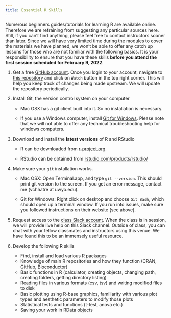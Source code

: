 ```yaml
---
title: Essential R Skills
---
```



Numerous beginners guides/tutorials for learning R are available online. Therefore we are refraining from suggesting any particular sources here. Still, if you can’t find anything, please feel free to contact instructors sooner than later. Since we will have very limited time during the modules to cover the materials we have planned, we won’t be able to offer any catch up lessons for those who are not familiar with the following basics. It is your responsibility to ensure that you have these skills **before you attend the first session scheduled for February 9, 2022**.


1. Get a free [GitHub account](https://github.com). Once you
login to your account, navigate to [this
repository](https://github.com/wyoibc/r4grads) and click on ``Watch`` button in
the top right corner. This will help you keep track of changes being made
upstream. We will update the repository periodically.

2. Install Git, the version control system on your computer

	- Mac OSX has a git client built into it. So no installation is
	  necessary.
	
	- If you use a Windows computer, install [Git for Windows](https://gitforwindows.org/). Please note that we will not able to offer any technical troubleshooting help for windows computers. 

3. Download and install the **latest versions** of R and RStudio

	- R can be downloaded from [r-project.org](https://r-project.org). 

	- RStudio can be obtained from [rstudio.com/products/rstudio/](https://rstudio.com/products/rstudio/)


4. Make sure your ``git`` installation works.

	- Mac OSX: Open Terminal.app, and type ``git --version``. This should
	  print git version to the screen. If you get an error message, contact
me (vchhatre at uwyo.edu).

	- Git for Windows: Right click on desktop and choose ``Git Bash``,
	  which should open up a terminal window. If you run into issues, make
sure you followed instructions on their website (see above).


5. Request access to the [class Slack
account](https://join.slack.com/t/r4grads/shared_invite/zt-11zz9u6jo-OGHMx9qq69rebOikGP9SYg).
When the class is in session, we will provide live help on this Slack channel. Outside of class, you can chat with your fellow classmates and instructors using this venue. We have found this to be an immensely useful resource.

6. Develop the following R skills

	- Find, install and load various R packages
	- Knowledge of main R repositories and how they function (CRAN, GitHub, Bioconductor)
	- Basic functions in R (calculator, creating objects, changing path, creating folders, getting directory listing)
	- Reading files in various formats (csv, tsv) and writing modified files to disk
	- Basic plotting using R-base graphics, familiarity with various plot types and aesthetic parameters to modify those plots 
	- Statistical tests and functions (t-test, anova etc.)
	- Saving your work in RData objects 
	 


